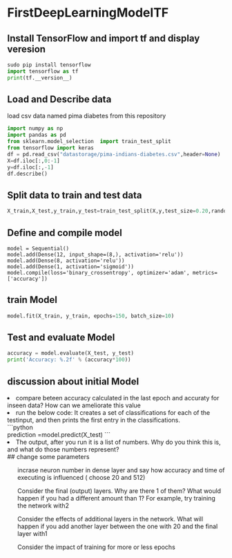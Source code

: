# FirstDeepLearningModelTF
## Install TensorFlow and import tf and display veresion
```python
sudo pip install tensorflow
import tensorflow as tf
print(tf.__version__)
```
## Load and Describe data 
load csv data named pima diabetes from this repository
```python
import numpy as np
import pandas as pd
from sklearn.model_selection  import train_test_split
from tensorflow import keras
df = pd.read_csv("datastorage/pima-indians-diabetes.csv",header=None)
X=df.iloc[:,0:-1]
y=df.iloc[:,-1]
df.describe()
```
## Split data to train and test data
```python
X_train,X_test,y_train,y_test=train_test_split(X,y,test_size=0.20,random_state=42,stratify=y)
```
## Define and compile model
```python<br>
model = Sequential()
model.add(Dense(12, input_shape=(8,), activation='relu'))
model.add(Dense(8, activation='relu'))
model.add(Dense(1, activation='sigmoid'))
model.compile(loss='binary_crossentropy', optimizer='adam', metrics=['accuracy'])
```
## train Model
```python
model.fit(X_train, y_train, epochs=150, batch_size=10)
```
## Test and evaluate Model
```python
accuracy = model.evaluate(X_test, y_test)
print('Accuracy: %.2f' % (accuracy*100))
```
## discussion about initial Model 
<li>compare beteen accuracy calculated in the last epoch and accuraty for inseen data? How can we ameliorate this value</li>
<li>run the below code: It creates a set of classifications for each of the testinput, and then prints the first entry in the classifications.</li>
```python <br>
prediction =model.predict(X_test)
``` 
<li> The output, after you run it is a list of numbers. Why do you think this is, and what do those numbers represent? </li>
## change some parameters 
<ol> incrase neuron number in dense layer and say how accuracy and time of executing is influenced ( choose 20 and 512) </ol>

<ol>Consider the final (output) layers. Why are there 1 of them? What would happen if you had a different amount than 1? For example, try training the network with2</ol>
<ol>Consider the effects of additional layers in the network. What will happen if you add another layer between the one with 20 and the final layer with1 </ol>
<ol>Consider the impact of training for more or less epochs</ol>
 
